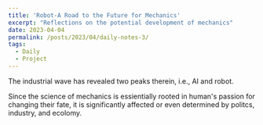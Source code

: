 ```yaml
---
title: 'Robot-A Road to the Future for Mechanics'
excerpt: "Reflections on the potential development of mechanics"
date: 2023-04-04
permalink: /posts/2023/04/daily-notes-3/
tags:
  - Daily
  - Project
---
```


The industrial wave has revealed two peaks therein, i.e., AI and robot.

Since the science of mechanics is essientially rooted in human's passion for changing their fate, it is significantly affected or even determined by politcs, industry, and ecolomy. 

